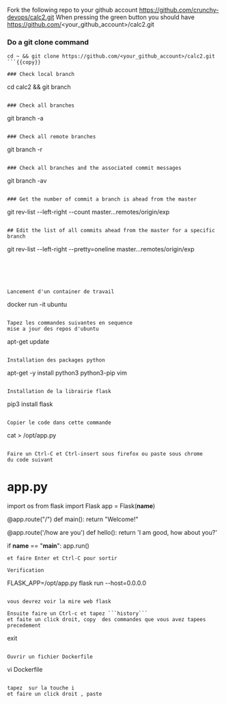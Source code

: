 Fork the following repo to your github account
https://github.com/crunchy-devops/calc2.git
When pressing the green button you should have
https://github.com/<your_github_account>/calc2.git

### Do a git clone command 
```
cd ~ && git clone https://github.com/<your_github_account>/calc2.git
```{{copy}}

### Check local branch
```
cd calc2 && git branch 
```{{ execute T1 }} 

### Check all branches
```
git branch -a
```{{ execute T1 }}

### Check all remote branches
```
git branch -r
```{{ execute T1 }}

### Check all branches and the associated commit messages
```
git branch -av
```{{ execute T1 }}

### Get the number of commit a branch is ahead from the master
```
 git rev-list --left-right --count master...remotes/origin/exp
```{{ execute T1 }}

## Edit the list of all commits ahead from the master for a specific branch 
```
git rev-list --left-right --pretty=oneline master...remotes/origin/exp
```{{ execute T1 }}





Lancement d'un container de travail 
```
docker run -it ubuntu 
```{{execute T1}}

Tapez les commandes suivantes en sequence  
mise a jour des repos d'ubuntu
```
apt-get update
```{{execute T1}}

Installation des packages python
```
apt-get -y install python3 python3-pip vim 
```{{execute T1}}

Installation de la librairie flask   
```
pip3 install flask
```{{execute T1}}

Copier le code dans cette commande
```
cat > /opt/app.py
```{{execute T1}}

Faire un Ctrl-C et Ctrl-insert sous firefox ou paste sous chrome 
du code suivant
```
# app.py
import os
from flask import Flask
app = Flask(__name__)

@app.route("/")
def main():
    return "Welcome!"

@app.route('/how are you')
def hello():
    return 'I am good, how about you?'

if __name__ == "__main__":
    app.run()
```
et faire Enter et Ctrl-C pour sortir

Verification 
```
FLASK_APP=/opt/app.py flask run --host=0.0.0.0
```{{execute T1}}

vous devrez voir la mire web flask 

Ensuite faire un Ctrl-c et tapez ```history``` 
et faite un click droit, copy  des commandes que vous avez tapees precedement

```
exit
```{{execute T1}}

Ouvrir un fichier Dockerfile
```
vi Dockerfile
```{{execute T1}}

tapez  sur la touche i 
et faire un click droit , paste 








